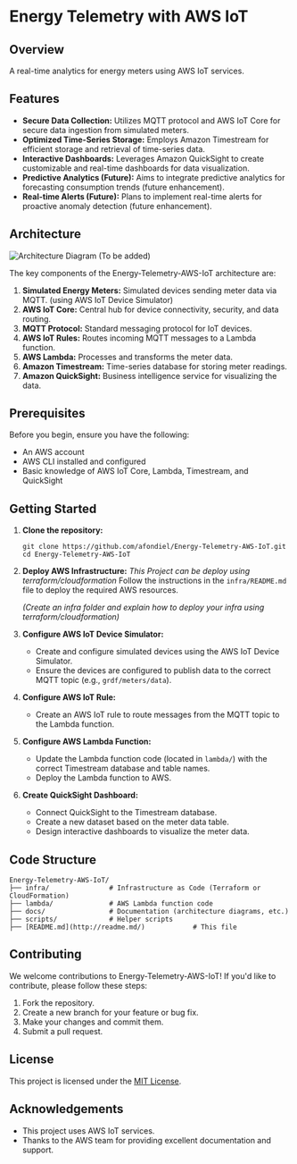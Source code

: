 # Energy Telemetry with AWS IoT

## Overview

A real-time analytics for energy meters using AWS IoT services. 

## Features

*   **Secure Data Collection:** Utilizes MQTT protocol and AWS IoT Core for secure data ingestion from simulated meters.
*   **Optimized Time-Series Storage:** Employs Amazon Timestream for efficient storage and retrieval of time-series data.
*   **Interactive Dashboards:** Leverages Amazon QuickSight to create customizable and real-time dashboards for data visualization.
*   **Predictive Analytics (Future):** Aims to integrate predictive analytics for forecasting consumption trends (future enhancement).
*   **Real-time Alerts (Future):** Plans to implement real-time alerts for proactive anomaly detection (future enhancement).

## Architecture

![Architecture Diagram (To be added)](./docs/architecture.png)

The key components of the Energy-Telemetry-AWS-IoT architecture are:

1.  **Simulated Energy Meters:** Simulated devices sending meter data via MQTT. (using AWS IoT Device Simulator)
2.  **AWS IoT Core:** Central hub for device connectivity, security, and data routing.
3.  **MQTT Protocol:** Standard messaging protocol for IoT devices.
4.  **AWS IoT Rules:** Routes incoming MQTT messages to a Lambda function.
5.  **AWS Lambda:** Processes and transforms the meter data.
6.  **Amazon Timestream:** Time-series database for storing meter readings.
7.  **Amazon QuickSight:** Business intelligence service for visualizing the data.

## Prerequisites

Before you begin, ensure you have the following:

*   An AWS account
*   AWS CLI installed and configured
*   Basic knowledge of AWS IoT Core, Lambda, Timestream, and QuickSight

## Getting Started

1.  **Clone the repository:**

    ```
    git clone https://github.com/afondiel/Energy-Telemetry-AWS-IoT.git
    cd Energy-Telemetry-AWS-IoT
    ```

2.  **Deploy AWS Infrastructure:**
    *This Project can be deploy using terraform/cloudformation*
    Follow the instructions in the `infra/README.md` file to deploy the required AWS resources.

     *(Create an infra folder and explain how to deploy your infra using terraform/cloudformation)*

3.  **Configure AWS IoT Device Simulator:**

    *   Create and configure simulated devices using the AWS IoT Device Simulator.
    *   Ensure the devices are configured to publish data to the correct MQTT topic (e.g., `grdf/meters/data`).

4.  **Configure AWS IoT Rule:**

    *   Create an AWS IoT rule to route messages from the MQTT topic to the Lambda function.

5.  **Configure AWS Lambda Function:**

    *   Update the Lambda function code (located in `lambda/`) with the correct Timestream database and table names.
    *   Deploy the Lambda function to AWS.

6.  **Create QuickSight Dashboard:**

    *   Connect QuickSight to the Timestream database.
    *   Create a new dataset based on the meter data table.
    *   Design interactive dashboards to visualize the meter data.

## Code Structure
```
Energy-Telemetry-AWS-IoT/
├── infra/               # Infrastructure as Code (Terraform or CloudFormation)
├── lambda/              # AWS Lambda function code
├── docs/                # Documentation (architecture diagrams, etc.)
├── scripts/             # Helper scripts
├── [README.md](http://readme.md/)            # This file

```

## Contributing

We welcome contributions to Energy-Telemetry-AWS-IoT! If you'd like to contribute, please follow these steps:

1.  Fork the repository.
2.  Create a new branch for your feature or bug fix.
3.  Make your changes and commit them.
4.  Submit a pull request.

## License

This project is licensed under the [MIT License](LICENSE).

## Acknowledgements

*   This project uses AWS IoT services.
*   Thanks to the AWS team for providing excellent documentation and support.
